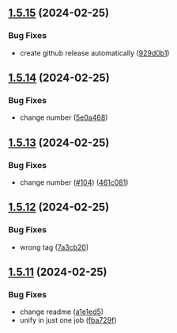 ## [1.5.15](https://github.com/AlbertHernandez/typescript-library-skeleton/compare/v1.5.14...v1.5.15) (2024-02-25)


### Bug Fixes

* create github release automatically ([929d0b1](https://github.com/AlbertHernandez/typescript-library-skeleton/commit/929d0b181eff95956289503da050f827cb389f28))



## [1.5.14](https://github.com/AlbertHernandez/typescript-library-skeleton/compare/v1.5.13...v1.5.14) (2024-02-25)


### Bug Fixes

* change number ([5e0a468](https://github.com/AlbertHernandez/typescript-library-skeleton/commit/5e0a468869128442ed1bbc0fa3ec2fff934c6a8c))



## [1.5.13](https://github.com/AlbertHernandez/typescript-library-skeleton/compare/v1.5.12...v1.5.13) (2024-02-25)


### Bug Fixes

* change number ([#104](https://github.com/AlbertHernandez/typescript-library-skeleton/issues/104)) ([461c081](https://github.com/AlbertHernandez/typescript-library-skeleton/commit/461c0813fcedfc32f3ea5ab28b5dd893ab51715d))



## [1.5.12](https://github.com/AlbertHernandez/typescript-library-skeleton/compare/v1.5.11...v1.5.12) (2024-02-25)


### Bug Fixes

* wrong tag ([7a3cb20](https://github.com/AlbertHernandez/typescript-library-skeleton/commit/7a3cb20f2c3930ff77499f8d81dbffac66dfcc39))



## [1.5.11](https://github.com/AlbertHernandez/typescript-library-skeleton/compare/v1.5.10...v1.5.11) (2024-02-25)


### Bug Fixes

* change readme ([a1e1ed5](https://github.com/AlbertHernandez/typescript-library-skeleton/commit/a1e1ed50324867efb83c300a9e2061efaceacd82))
* unify in just one job ([fba729f](https://github.com/AlbertHernandez/typescript-library-skeleton/commit/fba729f79585d0d1a142041f2aab5d2e9afbb079))



